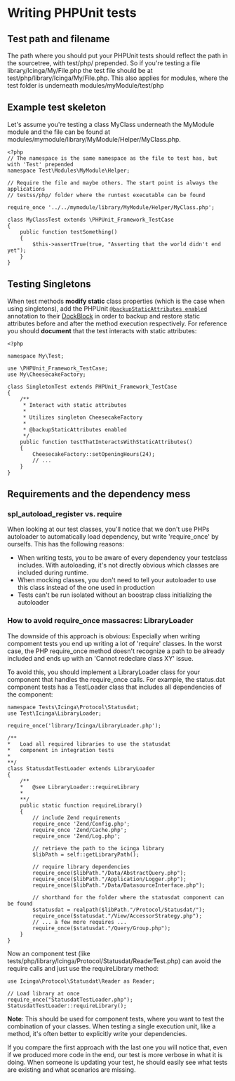 # Writing PHPUnit tests

## Test path and filename

The path where you should put your PHPUnit tests should reflect the path in the sourcetree, with test/php/ prepended. So
if you're testing a file library/Icinga/My/File.php the test file should be at test/php/library/Icinga/My/File.php. This
also applies for modules, where the test folder is underneath modules/myModule/test/php

## Example test skeleton

Let's assume you're testing a class MyClass underneath the MyModule module and the file can be found at
modules/mymodule/library/MyModule/Helper/MyClass.php.

    <?php
    // The namespace is the same namespace as the file to test has, but with 'Test' prepended
    namespace Test\Modules\MyModule\Helper;

    // Require the file and maybe others. The start point is always the applications
    // testss/php/ folder where the runtest executable can be found

    require_once '../../mymodule/library/MyModule/Helper/MyClass.php';

    class MyClassTest extends \PHPUnit_Framework_TestCase
    {
        public function testSomething()
        {
            $this->assertTrue(true, "Asserting that the world didn't end yet");
        }
    }

## Testing Singletons

When test methods **modify static** class properties (which is the case when using singletons), add the PHPUnit
[`@backupStaticAttributes enabled`](http://phpunit.de/manual/3.7/en/appendixes.annotations.html#appendixes.annotations.backupStaticAttributes)
annotation to their [DockBlock](http://www.phpdoc.org/docs/latest/for-users/phpdoc/basic-syntax.html#what-is-a-docblock)
in order to backup and restore static attributes before and after the method execution respectively. For reference you
should **document** that the test interacts with static attributes:

    <?php

    namespace My\Test;

    use \PHPUnit_Framework_TestCase;
    use My\CheesecakeFactory;

    class SingletonTest extends PHPUnit_Framework_TestCase
    {
        /**
         * Interact with static attributes
         *
         * Utilizes singleton CheesecakeFactory
         *
         * @backupStaticAttributes enabled
         */
        public function testThatInteractsWithStaticAttributes()
        {
            CheesecakeFactory::setOpeningHours(24);
            // ...
        }
    }

## Requirements and the dependency mess

### spl_autoload_register vs. require

When looking at our test classes, you'll notice that we don't use PHPs autoloader to automatically load dependency, but
write 'require_once' by ourselfs. This has the following reasons:

-   When writing tests, you to be aware of every dependency your testclass includes. With autoloading, it's not directly
    obvious which classes are included during runtime.
-   When mocking classes, you don't need to tell your autoloader to use this class instead of the one used in production
-   Tests can't be run isolated without an boostrap class initializing the autoloader

### How to avoid require_once massacres: LibraryLoader

The downside of this approach is obvious: Especially when writing compoment tests you end up writing a lot of 'require'
classes. In the worst case, the PHP require_once method doesn't recognize a path to be already included and ends up
with an 'Cannot redeclare class XY' issue.

To avoid this, you should implement a LibraryLoader class for your component that handles the require_once calls.
For example, the status.dat component tests has a TestLoader class that includes all dependencies of the component:


    namespace Tests\Icinga\Protocol\Statusdat;
    use Test\Icinga\LibraryLoader;

    require_once('library/Icinga/LibraryLoader.php');

    /**
    *   Load all required libraries to use the statusdat
    *   component in integration tests
    *
    **/
    class StatusdatTestLoader extends LibraryLoader
    {
        /**
        *   @see LibraryLoader::requireLibrary
        *
        **/
        public static function requireLibrary()
        {
            // include Zend requirements
            require_once 'Zend/Config.php';
            require_once 'Zend/Cache.php';
            require_once 'Zend/Log.php';

            // retrieve the path to the icinga library
            $libPath = self::getLibraryPath();

            // require library dependencies
            require_once($libPath."/Data/AbstractQuery.php");
            require_once($libPath."/Application/Logger.php");
            require_once($libPath."/Data/DatasourceInterface.php");

            // shorthand for the folder where the statusdat component can be found
            $statusdat = realpath($libPath."/Protocol/Statusdat/");
            require_once($statusdat."/View/AccessorStrategy.php");
            // ... a few more requires ...
            require_once($statusdat."/Query/Group.php");
        }
    }

Now an component test (like tests/php/library/Icinga/Protocol/Statusdat/ReaderTest.php) can avoid the require calls and
just use the requireLibrary method:

    use Icinga\Protocol\Statusdat\Reader as Reader;

    // Load library at once
    require_once("StatusdatTestLoader.php");
    StatusdatTestLoader::requireLibrary();

**Note**: This should be used for component tests, where you want to test the combination of your classes. When testing
  a single execution unit, like a method, it's often better to explicitly write your dependencies.

If you compare the first approach with the last one you will notice that, even if we produced more code in the end, our
test is more verbose in what it is doing. When someone is updating your test, he should easily see what tests are existing
and what scenarios are missing.
